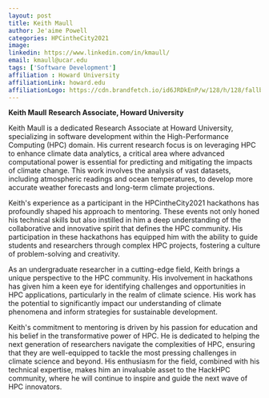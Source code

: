 ```yaml
---
layout: post
title: Keith Maull
author: Je'aime Powell
categories: HPCintheCity2021
image: 
linkedin: https://www.linkedin.com/in/kmaull/
email: kmaull@ucar.edu
tags: ['Software Development']
affiliation : Howard University 
affiliationLink: howard.edu
affiliationLogo: https://cdn.brandfetch.io/id6JRDkEnP/w/128/h/128/fallback/lettermark/icon.webp?c=1ax1736892845728bfumLaCV7mg96wQs4T                      
---
```


**Keith Maull**
 **Research Associate, Howard University**
 
 Keith Maull is a dedicated Research Associate at Howard University, specializing in software development within the High-Performance Computing (HPC) domain. His current research focus is on leveraging HPC to enhance climate data analytics, a critical area where advanced computational power is essential for predicting and mitigating the impacts of climate change. This work involves the analysis of vast datasets, including atmospheric readings and ocean temperatures, to develop more accurate weather forecasts and long-term climate projections.
 
 Keith's experience as a participant in the HPCintheCity2021 hackathons has profoundly shaped his approach to mentoring. These events not only honed his technical skills but also instilled in him a deep understanding of the collaborative and innovative spirit that defines the HPC community. His participation in these hackathons has equipped him with the ability to guide students and researchers through complex HPC projects, fostering a culture of problem-solving and creativity.
 
 As an undergraduate researcher in a cutting-edge field, Keith brings a unique perspective to the HPC community. His involvement in hackathons has given him a keen eye for identifying challenges and opportunities in HPC applications, particularly in the realm of climate science. His work has the potential to significantly impact our understanding of climate phenomena and inform strategies for sustainable development.
 
 Keith's commitment to mentoring is driven by his passion for education and his belief in the transformative power of HPC. He is dedicated to helping the next generation of researchers navigate the complexities of HPC, ensuring that they are well-equipped to tackle the most pressing challenges in climate science and beyond. His enthusiasm for the field, combined with his technical expertise, makes him an invaluable asset to the HackHPC community, where he will continue to inspire and guide the next wave of HPC innovators.  
                    
